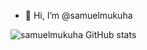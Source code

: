 - 👋 Hi, I’m @samuelmukuha

![samuelmukuha GitHub stats](https://github-readme-stats.vercel.app/api?username=samuelmukuha&show_icons=true&hide_border=true%29)

<!---
samuelmukuha/samuelmukuha is a ✨ special ✨ repository because its `README.md` (this file) appears on your GitHub profile.
You can click the Preview link to take a look at your changes.
--->

